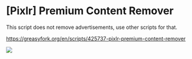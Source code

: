 # [Pixlr] Premium Content Remover

This script does not remove advertisements, use other scripts for that.

https://greasyfork.org/en/scripts/425737-pixlr-premium-content-remover

![](https://i.imgur.com/O5lozNc.png)
